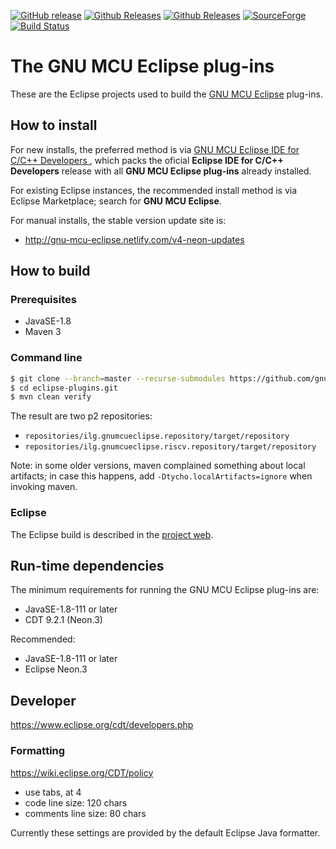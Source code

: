 [![GitHub release](https://img.shields.io/github/release/gnu-mcu-eclipse/eclipse-plugins.svg)](https://github.com/gnu-mcu-eclipse/eclipse-plugins/releases/latest) [![Github Releases](https://img.shields.io/github/downloads/gnu-mcu-eclipse/eclipse-plugins/latest/total.svg)](https://github.com/gnu-mcu-eclipse/eclipse-plugins/releases/latest) [![Github Releases](https://img.shields.io/github/downloads/gnu-mcu-eclipse/eclipse-plugins/total.svg)](https://github.com/gnu-mcu-eclipse/eclipse-plugins/releases/latest) [![SourceForge](https://img.shields.io/sourceforge/dt/gnuarmeclipse.svg?label=SF%20downloads)](https://sourceforge.net/projects/gnuarmeclipse/files/) [![Build Status](https://travis-ci.org/gnu-mcu-eclipse/eclipse-plugins.svg?branch=develop)](https://travis-ci.org/gnu-mcu-eclipse/eclipse-plugins) 

# The GNU MCU Eclipse plug-ins

These are the Eclipse projects used to build the [GNU MCU Eclipse](http://gnu-mcu-eclipse.github.io) plug-ins.

## How to install

For new installs, the preferred method is via [GNU MCU Eclipse IDE for C/C++ Developers ](https://github.com/gnu-mcu-eclipse/org.eclipse.epp.packages/releases), which packs the oficial **Eclipse IDE for C/C++ Developers** release with all **GNU MCU Eclipse plug-ins** already installed. 

For existing Eclipse instances, the recommended install method is via Eclipse Marketplace; search for **GNU MCU Eclipse**.

For manual installs, the stable version update site is:

* http://gnu-mcu-eclipse.netlify.com/v4-neon-updates

## How to build

### Prerequisites

* JavaSE-1.8
* Maven 3

### Command line

```bash
$ git clone --branch=master --recurse-submodules https://github.com/gnu-mcu-eclipse/eclipse-plugins.git eclipse-plugins.git
$ cd eclipse-plugins.git
$ mvn clean verify
```

The result are two p2 repositories:

* `repositories/ilg.gnumcueclipse.repository/target/repository`
* `repositories/ilg.gnumcueclipse.riscv.repository/target/repository`

Note: in some older versions, maven complained something about local artifacts; in case this happens, add `-Dtycho.localArtifacts=ignore` when invoking maven.

### Eclipse

The Eclipse build is described in the [project web](http://gnu-mcu-eclipse.github.io/developer/build-procedure/).

## Run-time dependencies

The minimum requirements for running the GNU MCU Eclipse plug-ins are:

* JavaSE-1.8-111 or later
* CDT 9.2.1 (Neon.3)

Recommended:

* JavaSE-1.8-111 or later
* Eclipse Neon.3

## Developer

https://www.eclipse.org/cdt/developers.php

### Formatting

https://wiki.eclipse.org/CDT/policy

* use tabs, at 4
* code line size: 120 chars
* comments line size: 80 chars

Currently these settings are provided by the default Eclipse Java formatter.

